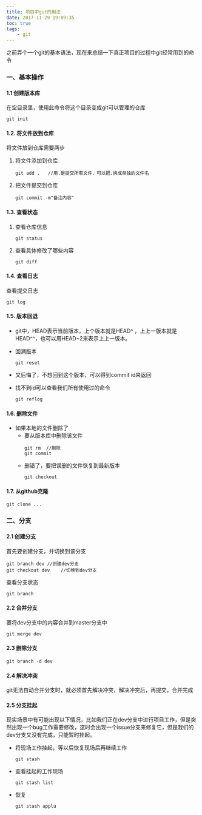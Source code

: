 ```yaml
---
title: 项目中git的用法
date: 2017-11-29 19:09:35
toc: true
tags:
    - git
---
```


之前弄个一个git的基本语法，现在来总结一下真正项目的过程中git经常用到的命令

### 一、基本操作
#### 1.1 创建版本库
在空目录里，使用此命令将这个目录变成git可以管理的仓库
```
git init
```

#### 1.2. 将文件放到仓库
将文件放到仓库需要两步
1. 将文件添加到仓库
    ```
    git add .   //用.是提交所有文件，可以把.换成单独的文件名
    ```
2. 把文件提交到仓库
    ```
    git commit -m"备注内容"
    ```

<!--more-->

#### 1.3. 查看状态
1. 查看仓库信息
    ```
    git status
    ```
2. 查看具体修改了哪些内容
    ```
    git diff
    ```

#### 1.4. 查看日志
查看提交日志
```
git log
```

#### 1.5. 版本回退
- git中，HEAD表示当前版本，上个版本就是HEAD^ ，上上一版本就是HEAD^^，也可以用HEAD~2来表示上上一版本。
- 回溯版本
    ```
    git reset
    ```
- 又后悔了，不想回到这个版本，可以得到commit id来返回 

- 找不到id可以查看我们所有使用过的命令
    ```
    git reflog
    ```

#### 1.6. 删除文件
- 如果本地的文件删除了
    - 要从版本库中删除该文件
        ```
        git rm  //删除
        git commit
        ```
    - 删错了，要把误删的文件恢复到最新版本
        ```
        git checkout
        ```
#### 1.7. 从github克隆
```
git clone ...
```

### 二、分支
#### 2.1 创建分支
首先要创建分支，并切换到该分支
```
git branch dev //创建dev分支
git checkout dev    //切换到dev分支
```
查看分支状态
```
git branch
```

#### 2.2 合并分支
要将dev分支中的内容合并到master分支中
```
git merge dev
```

#### 2.3 删除分支
```
git branch -d dev
```

#### 2.4 解决冲突
git无法自动合并分支时，就必须首先解决冲突，解决冲突后，再提交，合并完成

#### 2.5 分支挂起
现实场景中有可能出现以下情况，比如我们正在dev分支中进行项目工作，但是突然出现一个bug工作需要修改，这时会出现一个issue分支来修复它，但是我们的dev分支又没有完成，只能暂时挂起。
- 将现场工作挂起，等以后恢复现场后再继续工作
    ```
    git stash
    ```
- 查看挂起的工作现场
    ```
    git stash list
    ```
- 恢复
    ```
    git stash applu
    ```
